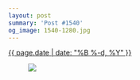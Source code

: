 ```yaml
---
layout: post
summary: 'Post #1540'
og_image: 1540-1280.jpg
---
```


<div class="post">
 <time>
  <a href="/1540">
   {{ page.date | date: "%B %-d, %Y" }}
  </a>
 </time>
 <a href="/1540">
  <figure data-taken="12/4/2021">
   <img sizes="(min-width: 700px) 50vw, calc(100vw - 2rem)" src="{{ site.assets_url }}/1540-640.jpg" srcset="{{ site.assets_url }}/1540-320.jpg 320w, {{ site.assets_url }}/1540-640.jpg 640w, {{ site.assets_url }}/1540-960.jpg 960w, {{ site.assets_url }}/1540-1280.jpg 1280w"/>
  </figure>
 </a>
</div>

